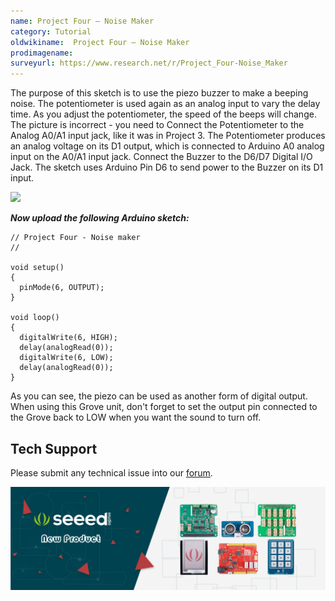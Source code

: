```yaml
---
name: Project Four – Noise Maker
category: Tutorial
oldwikiname:  Project Four – Noise Maker
prodimagename:
surveyurl: https://www.research.net/r/Project_Four-Noise_Maker
---
```


The purpose of this sketch is to use the piezo buzzer to make a beeping noise.
The potentiometer is used again as an analog input to vary the delay time.  As you adjust the potentiometer, the speed of the beeps will change.
The picture is incorrect - you need to Connect the Potentiometer to the Analog A0/A1 input jack, like it was in Project 3.
The Potentiometer produces an analog voltage on its D1 output, which is connected to Arduino A0 analog input on the A0/A1 input jack.
Connect the Buzzer to the D6/D7 Digital I/O Jack.  The sketch uses Arduino Pin D6 to send power to the Buzzer on its D1 input.

![](https://files.seeedstudio.com/wiki/Project_Four-Noise_Maker/img/Conn-four.jpg)

_**Now upload the following Arduino sketch:**_

```
// Project Four - Noise maker
//

void setup()
{
  pinMode(6, OUTPUT);
}

void loop()
{
  digitalWrite(6, HIGH);
  delay(analogRead(0));
  digitalWrite(6, LOW);
  delay(analogRead(0));
}
```
As you can see, the piezo can be used as another form of digital output. When using this Grove unit, don't forget to set the output pin connected to the Grove back to LOW when you want the sound to turn off.

## Tech Support
Please submit any technical issue into our [forum](http://forum.seeedstudio.com/). <br /><p style="text-align:center"><a href="https://www.seeedstudio.com/act-4.html?utm_source=wiki&utm_medium=wikibanner&utm_campaign=newproducts" target="_blank"><img src="https://github.com/SeeedDocument/Wiki_Banner/raw/master/new_product.jpg" /></a></p>